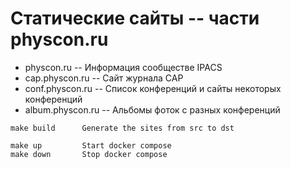 
# Статические сайты -- части physcon.ru

* physcon.ru -- Информация сообществе IPACS
* cap.physcon.ru -- Сайт журнала CAP
* conf.physcon.ru -- Список конференций и сайты некоторых конференций
* album.physcon.ru -- Альбомы фоток с разных конференций


```console
make build      Generate the sites from src to dst

make up     	Start docker compose
make down   	Stop docker compose
```


